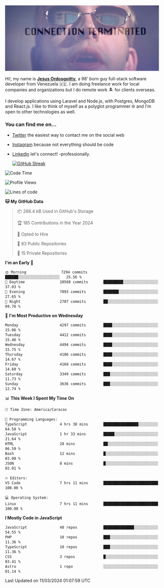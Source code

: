 ![hackers movie reference](./disconnected.jpg)

Hi!, my name is [**Jesus Ordosgoitty**](https://jodaz.dev), a 98' born guy full-stack software developer from Venezuela 🇻🇪. I am doing freelance work for local companies and organizations but I do remote work 🏝️ for clients overseas. 

I develop applications using Laravel and Node.js, with Postgres, MongoDB and React.js. I like to think of myself as a polyglot programmer 🌐 and I'm open to other technologies as well.

### You can find me on...

- [Twitter](https://twitter.com/jodaz_) the easiest way to contact me on the social web
- [Instagram](https://instagram.com/jodaz_) because not everything should be code
- [Linkedin](https://linkedin.com/in/jodaz) let's connect! -professionally.


    [![GitHub Streak](https://streak-stats.demolab.com?user=jodaz&theme=tokyonight)](https://git.io/streak-stats)

<!--START_SECTION:waka-->
![Code Time](http://img.shields.io/badge/Code%20Time-4%2C654%20hrs%2031%20mins-blue)

![Profile Views](http://img.shields.io/badge/Profile%20Views-0-blue)

![Lines of code](https://img.shields.io/badge/From%20Hello%20World%20I%27ve%20Written-83.0%20million%20lines%20of%20code-blue)

**🐱 My GitHub Data** 

> 📦 268.4 kB Used in GitHub's Storage 
 > 
> 🏆 185 Contributions in the Year 2024
 > 
> 💼 Opted to Hire
 > 
> 📜 83 Public Repositories 
 > 
> 🔑 15 Private Repositories 
 > 
**I'm an Early 🐤** 

```text
🌞 Morning                7294 commits        ██████░░░░░░░░░░░░░░░░░░░   25.56 % 
🌆 Daytime                10568 commits       █████████░░░░░░░░░░░░░░░░   37.03 % 
🌃 Evening                7893 commits        ███████░░░░░░░░░░░░░░░░░░   27.65 % 
🌙 Night                  2787 commits        ██░░░░░░░░░░░░░░░░░░░░░░░   09.76 % 
```
📅 **I'm Most Productive on Wednesday** 

```text
Monday                   4297 commits        ████░░░░░░░░░░░░░░░░░░░░░   15.06 % 
Tuesday                  4412 commits        ████░░░░░░░░░░░░░░░░░░░░░   15.46 % 
Wednesday                4494 commits        ████░░░░░░░░░░░░░░░░░░░░░   15.75 % 
Thursday                 4186 commits        ████░░░░░░░░░░░░░░░░░░░░░   14.67 % 
Friday                   4168 commits        ████░░░░░░░░░░░░░░░░░░░░░   14.60 % 
Saturday                 3349 commits        ███░░░░░░░░░░░░░░░░░░░░░░   11.73 % 
Sunday                   3636 commits        ███░░░░░░░░░░░░░░░░░░░░░░   12.74 % 
```


📊 **This Week I Spent My Time On** 

```text
🕑︎ Time Zone: America/Caracas

💬 Programming Languages: 
TypeScript               4 hrs 38 mins       ████████████████░░░░░░░░░   64.58 % 
JavaScript               1 hr 33 mins        █████░░░░░░░░░░░░░░░░░░░░   21.64 % 
HTML                     28 mins             ██░░░░░░░░░░░░░░░░░░░░░░░   06.59 % 
Bash                     12 mins             █░░░░░░░░░░░░░░░░░░░░░░░░   03.00 % 
JSON                     8 mins              █░░░░░░░░░░░░░░░░░░░░░░░░   02.01 % 

🔥 Editors: 
VS Code                  7 hrs 11 mins       █████████████████████████   100.00 % 

💻 Operating System: 
Linux                    7 hrs 11 mins       █████████████████████████   100.00 % 
```

**I Mostly Code in JavaScript** 

```text
JavaScript               48 repos            ██████████████░░░░░░░░░░░   54.55 % 
PHP                      10 repos            ███░░░░░░░░░░░░░░░░░░░░░░   11.36 % 
TypeScript               10 repos            ███░░░░░░░░░░░░░░░░░░░░░░   11.36 % 
CSS                      3 repos             █░░░░░░░░░░░░░░░░░░░░░░░░   03.41 % 
Astro                    1 repo              ░░░░░░░░░░░░░░░░░░░░░░░░░   01.14 % 
```




 Last Updated on 11/03/2024 01:07:59 UTC
<!--END_SECTION:waka-->
